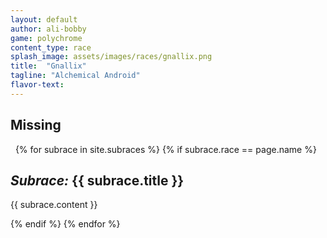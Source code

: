 ```yaml
---
layout: default
author: ali-bobby
game: polychrome
content_type: race
splash_image: assets/images/races/gnallix.png
title:  "Gnallix"
tagline: "Alchemical Android"
flavor-text:
---
```


## Missing

 
{% for subrace in site.subraces %}
{% if subrace.race == page.name %}

## *Subrace:* {{ subrace.title }}
{{ subrace.content }}

{% endif %}
{% endfor %}